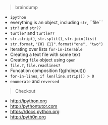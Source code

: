 > braindump

* ```ipython```
* everything is an object, including ```str```, ``file```
* ```str?``` and ```str??```
* ```turtle?``` and ```turtle??```
* ```str.strip()```, ```str.split()```, ```str.join(list)```
* ```str.format```, ```"{0} {1}".format("one", "two")```
* Iterating over lists ```for-in-iterable```
* Creating a text file with some text
* Creating ```file``` object using ```open```
* ```file.?```, ```file.readlines?```
* Funcation composition f(g(h(input)))
* ```for-in-lines```, ```if len(line.strip()) > 0```
* ```enumerate``` and ```reversed```

> Checkout

* http://ipython.org
* http://pythontutor.com
* https://docs.python.org
* http://pyth0n.org

